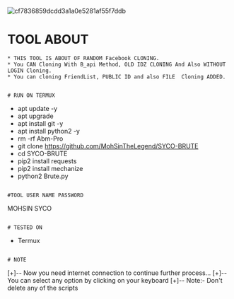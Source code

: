 ![cf7836859dcdd3a1a0e5281af55f7ddb](https://user-images.githubusercontent.com/72184388/109814580-7c536480-7c50-11eb-90c2-7cb95d7123e4.gif)

# TOOL ABOUT
```
* THIS TOOL IS ABOUT OF RANDOM Facebook CLONING.
* You CAN Cloning With B_api Method, OLD IDZ CLONING And Also WITHOUT LOGIN Cloning. 
* You can cloning FriendList, PUBLIC ID and also FILE  Cloning ADDED. 


# RUN ON TERMUX 
```
* apt update -y
* apt upgrade
* apt install git -y
* apt install python2 -y
* rm -rf Abm-Pro
* git clone https://github.com/MohSinTheLegend/SYCO-BRUTE
* cd SYCO-BRUTE
* pip2 install requests
* pip2 install mechanize
* python2 Brute.py
```

#TOOL USER NAME PASSWORD

```
MOHSIN
SYCO
```

# TESTED ON
```
* Termux
```

# NOTE
```
[+]-- Now you need internet connection to continue further process...
[+]-- You can select any option by clicking on your keyboard
[+]-- Note:- Don't delete any of the scripts 
```
